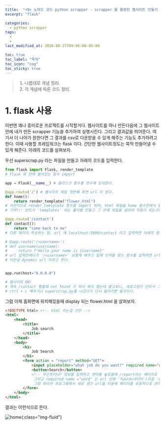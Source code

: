 ```yaml
---
title:  "<9> 노마드 코드 python scrapper - scrapper 를 활용한 웹사이트 만들기 1"
excerpt: "flask"

categories:
  - python scrapper
tags:
  - 
  - 
last_modified_at: 2020-08-27T09:06:00-05:00

toc: true
toc_label: "목차"
toc_icon: "cog"
toc_sticky: true
---
```


> 1. 나름대로 개념 정리.  
> 2. 각 개념에 따른 코드 정리.  


# 1. flask 사용

이번엔 꽤나 흥미로운 프로젝트를 시작할거다. 웹사이트를 하나 만든다음에 그 웹사이트안에 내가 만든 scrapper 기능을 추가하여 실행시킨다. 그리고 결과값을 띄어준다. 여기서 더 나아가 원한다면 그 결과를 csv로 다운받을 수 있게 해주는 기능도 추가하려고 한다. 이때 사용할 프레임워크는 flask 이다. 간단한 웹사이트정도는 뚝딱 만들어낼 수 있게 해준다. 아래의 코드를 살펴보자.

우선 superscrap.py 라는 파일을 만들고 아래의 코드를 입력한다.

```python
from flask import Flask, render_template
# flask 와 안에 들어있는 함수 import

app = Flask(__name__) # 플라스크 함수를 변수에 담아준다.

@app.route('/') # 웹사이트 제일 첫번째 화면 url 이 된다.
def home():
    return render_template("flower.html")
# 이런식으로 render_temlplate 함수를 import 하여, html 파일을 home 함수안에서 불러와 웹상에 그 파일을 띄울 수 있게 된다.(flower.html 은 아래에 첨부해놨다.) 
# 기억!!: 반드시 'templates' 라는 폴더를 만들고 그 안에 파일을 넣어야 작동이 되는구나!!

@app.route('/contact')
def contact():    
    return "come back to me"
# 다른 페이지 작성하는 법. url 에 localhost:5000/contact 라고 입력하면 아래의 함수가 작동한다.

# @app.route('/<username>')
# def username(username):
#     return f"Hello your name is {username}"
# url 입력란에다가 '/<username>' 요렇게 해주고 밑에 인자를 받는 함수를 입력하면 url에 입력하는 글자가 인자가 되어 username 함수에 대입된다. 
# 이런걸 dynamic url 이라고 한다.


app.run(host="0.0.0.0")

# 웹사이트 ON!
# 계속 /contact 했을때 not found 가 떠서 뭐지 했는데 알고보니, 새로고침이 안되서 그런것이었다.
# ctrl + c 해주거나 superscrap.py를 나갔다가 다시 들어가면 될것이다.
```

그럼 이제 홈화면에 위치해있을때 display 되는 flower.html 을 살펴보자.

```html
<!DOCTYPE html> <!-- html 라는걸 선언 -->
<html>
    <head>
        <title>
            Job search
        </title>
    </head>        
    <body>
        <h1>
            Job Search
        </h1>
        <form action = "report" method="GET">
            <input placeholder="what job do you want?" required name="word"/> 
            <button>Search</button> 
            <!-- 무슨뜻이냐? 정보를 입력하고 엔터를 눌렀을때 /report라는 페이지로 정보가 이동하고(superscrap.py에서 app.route('/report')를 만들거다) 이동하는 방법은 그 정보를 get하는 것이다.
             그리고 required name ="word" 는 url 상에 '?word=데이터'(이걸 'query argument' 라고 한다) 라고 뜨게 된다. 
             그럼 파이썬 프로그램에서 새로 생긴 url을 이용해 페이지를 유동적으로 관리할 수 있게 된다. 전반적으로는, 데이터를 다른페이지로 보내는 방법이다. -->
        </form>
    </body>    
</html>

```

결과는 이런식으로 뜬다. 

![home](https://yeonghunko.github.io/assets/img/scrap/home.png){:class="img-fluid"}





